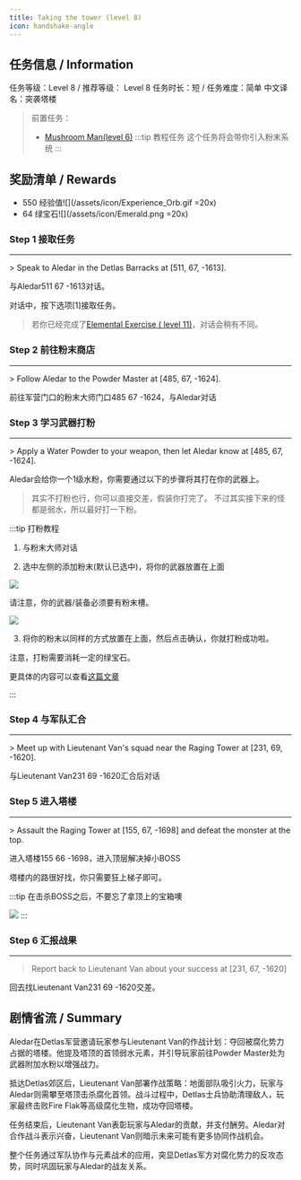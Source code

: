 ```yaml
---
title: Taking the tower (level 8)
icon: handshake-angle
---
```


## 任务信息 / Information
任务等级：Level 8 / 推荐等级： Level 8
任务时长：短 / 任务难度：简单
中文译名：突袭塔楼
>前置任务：
>+ [Mushroom Man(level 6)](/quests/lvl1-10/level%206%20-%20mushroom%20man.html)
:::tip 教程任务
这个任务将会带你引入粉末系统
:::

## 奖励清单 / Rewards

+ 550 经验值![](/assets/icon/Experience_Orb.gif =20x) 
+ 64 绿宝石![](/assets/icon/Emerald.png =20x)

### Step 1 接取任务
---
\> Speak to Aledar in the Detlas Barracks at [511, 67, -1613].

与<NPC>Aledar</NPC><CC>511 67 -1613</CC>对话。

对话中，按下选项[1]接取任务。

>若你已经完成了[Elemental Exercise ( level 11)](/quests/lvl11-20/level%2011%20-%20elemental%20exercise.html)，对话会稍有不同。



### Step 2 前往粉末商店
---
\> Follow Aledar to the Powder Master at [485, 67, -1624].

前往军营门口的粉末大师门口<CC>485 67 -1624</CC>，与<NPC>Aledar</NPC>对话

### Step 3 学习武器打粉
---
\> Apply a Water Powder to your weapon, then let Aledar know at [485, 67, -1624].

<NPC>Aledar</NPC>会给你一个1级水粉，你需要通过以下的步骤将其打在你的武器上。

>其实不打粉也行，你可以直接交差，假装你打完了。
>不过其实接下来的怪都是弱水，所以最好打一下粉。



:::tip 打粉教程
1. 与粉末大师对话

2. 选中左侧的添加粉末(默认已选中)，将你的武器放置在上面

![](/assets/img/lv8-2.png)

请注意，你的武器/装备必须要有粉末槽。

![](/assets/img/lv8-1.png)

3. 将你的粉末以同样的方式放置在上面，然后点击确认，你就打粉成功啦。

注意，打粉需要消耗一定的绿宝石。

更具体的内容可以查看[这篇文章](/guide/basesystem/powder.html)


:::

### Step 4 与军队汇合
---
\>  Meet up with Lieutenant Van's squad near the Raging Tower at [231, 69, -1620].

与<NPC>Lieutenant Van</NPC><CC>231 69 -1620</CC>汇合后对话

### Step 5 进入塔楼
---
\> Assault the Raging Tower at [155, 67, -1698] and defeat the monster at the top.

进入塔楼<CC>155 66 -1698</CC>，进入顶层解决掉小BOSS

塔楼内的路很好找，你只需要狂上梯子即可。

:::tip
在击杀BOSS之后，不要忘了拿顶上的宝箱噢

![](/assets/img/lv8-3.png)
:::

### Step 6 汇报战果
--- 
>Report back to Lieutenant Van about your success at [231, 67, -1620]

回去找<NPC>Lieutenant Van</NPC><CC>231 69 -1620</CC>交差。

## 剧情省流 / Summary

Aledar在Detlas军营邀请玩家参与Lieutenant Van的作战计划：夺回被腐化势力占据的塔楼。他提及塔顶的首领弱水元素，并引导玩家前往Powder Master处为武器附加水粉以增强战力。

抵达Detlas郊区后，Lieutenant Van部署作战策略：地面部队吸引火力，玩家与Aledar则需攀至塔顶击杀腐化首领。战斗过程中，Detlas士兵协助清理敌人，玩家最终击败Fire Flak等高级腐化生物，成功夺回塔楼。

任务结束后，Lieutenant Van表彰玩家与Aledar的贡献，并支付酬劳。Aledar对合作战斗表示兴奋，Lieutenant Van则暗示未来可能有更多协同作战机会。

整个任务通过军队协作与元素战术的应用，突显Detlas军方对腐化势力的反攻态势，同时巩固玩家与Aledar的战友关系。



